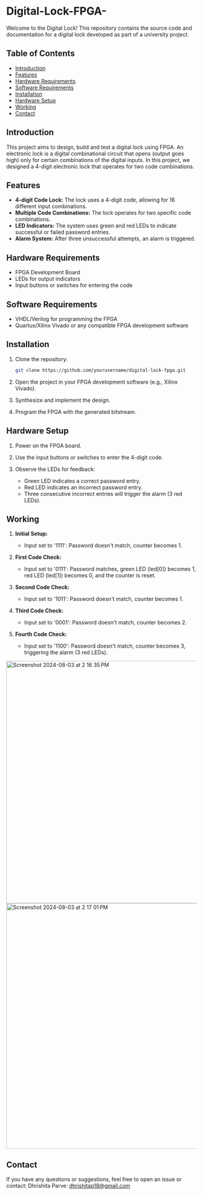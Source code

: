 # Digital-Lock-FPGA-

Welcome to the Digital Lock! This repository contains the source code and documentation for a digital lock developed as part of a university project.

## Table of Contents

- [Introduction](#introduction)
- [Features](#features)
- [Hardware Requirements](#hardwarerequirements)
- [Software Requirements](#softwarerequirements)
- [Installation](#installation)
- [Hardware Setup](#hardwaresetup)
- [Working](#Working)
- [Contact](#contact)

## Introduction

This project aims to design, build and test a digital lock using FPGA. An electronic lock is a digital combinational circuit that opens (output goes high) only for certain combinations of the digital inputs. In this project, we designed a 4-digit electronic lock that operates for two code combinations.

## Features

- **4-digit Code Lock:** The lock uses a 4-digit code, allowing for 16 different input combinations.
- **Multiple Code Combinations:** The lock operates for two specific code combinations.
- **LED Indicators:** The system uses green and red LEDs to indicate successful or failed password entries.
- **Alarm System:** After three unsuccessful attempts, an alarm is triggered.

## Hardware Requirements
- FPGA Development Board
- LEDs for output indicators
- Input buttons or switches for entering the code

## Software Requirements

- VHDL/Verilog for programming the FPGA
- Quartus/Xilinx Vivado or any compatible FPGA development software

## Installation

1. Clone the repository:
   ```bash
   git clone https://github.com/yourusername/digital-lock-fpga.git

2. Open the project in your FPGA development software (e.g., Xilinx Vivado).

3. Synthesize and implement the design.
   
4. Program the FPGA with the generated bitstream.
   
## Hardware Setup

1. Power on the FPGA board.

2. Use the input buttons or switches to enter the 4-digit code.

3. Observe the LEDs for feedback:
   - Green LED indicates a correct password entry.
   - Red LED indicates an incorrect password entry.
   - Three consecutive incorrect entries will trigger the alarm (3 red LEDs).

## Working

1. **Initial Setup:**
   - Input set to '1111': Password doesn't match, counter becomes 1.

2. **First Code Check:**
   - Input set to '0111': Password matches, green LED (led[0]) becomes 1, red LED (led[1]) becomes 0, and the counter is reset.

3. **Second Code Check:**
   - Input set to '1011': Password doesn't match, counter becomes 1.

4. **Third Code Check:**
   - Input set to '0001': Password doesn't match, counter becomes 2.

5. **Fourth Code Check:**
   - Input set to '1100': Password doesn't match, counter becomes 3, triggering the alarm (3 red LEDs).

<img width="639" alt="Screenshot 2024-08-03 at 2 16 35 PM" src="https://github.com/user-attachments/assets/c04c87e4-75e8-4a61-976a-232285c0207e">

<img width="647" alt="Screenshot 2024-08-03 at 2 17 01 PM" src="https://github.com/user-attachments/assets/b191b006-8434-498e-8062-5ced32b3d11e">


## Contact
If you have any questions or suggestions, feel free to open an issue or contact:
Dhrishita Parve: dhrishitap18@gmail.com
